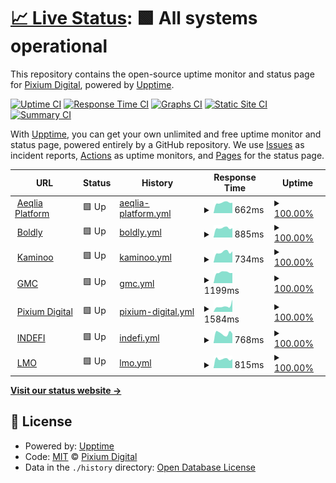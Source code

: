 # [📈 Live Status](https://demo.upptime.js.org): <!--live status--> **🟩 All systems operational**

This repository contains the open-source uptime monitor and status page for [Pixium Digital](https://pixiumdigital.com), powered by [Upptime](https://github.com/upptime/upptime).

[![Uptime CI](https://github.com/koj-co/upptime/workflows/Uptime%20CI/badge.svg)](https://github.com/koj-co/upptime/actions?query=workflow%3A%22Uptime+CI%22)
[![Response Time CI](https://github.com/koj-co/upptime/workflows/Response%20Time%20CI/badge.svg)](https://github.com/koj-co/upptime/actions?query=workflow%3A%22Response+Time+CI%22)
[![Graphs CI](https://github.com/koj-co/upptime/workflows/Graphs%20CI/badge.svg)](https://github.com/koj-co/upptime/actions?query=workflow%3A%22Graphs+CI%22)
[![Static Site CI](https://github.com/koj-co/upptime/workflows/Static%20Site%20CI/badge.svg)](https://github.com/koj-co/upptime/actions?query=workflow%3A%22Static+Site+CI%22)
[![Summary CI](https://github.com/koj-co/upptime/workflows/Summary%20CI/badge.svg)](https://github.com/koj-co/upptime/actions?query=workflow%3A%22Summary+CI%22)

With [Upptime](https://upptime.js.org), you can get your own unlimited and free uptime monitor and status page, powered entirely by a GitHub repository. We use [Issues](https://github.com/pixiumdigital/uptime/issues) as incident reports, [Actions](https://github.com/pixiumdigital/uptime/actions) as uptime monitors, and [Pages](https://demo.upptime.js.org) for the status page.

<!--start: status pages-->
<!-- This summary is generated by Upptime (https://github.com/upptime/upptime) -->
<!-- Do not edit this manually, your changes will be overwritten -->
<!-- prettier-ignore -->
| URL | Status | History | Response Time | Uptime |
| --- | ------ | ------- | ------------- | ------ |
| <img alt="" src="https://favicons.githubusercontent.com/app.aeqlia.com" height="13"> [Aeqlia Platform](https://app.aeqlia.com/ping.html) | 🟩 Up | [aeqlia-platform.yml](https://github.com/pixiumdigital/uptime/commits/HEAD/history/aeqlia-platform.yml) | <details><summary><img alt="Response time graph" src="./graphs/aeqlia-platform/response-time-week.png" height="20"> 662ms</summary><br><a href="https://pixiumdigital.github.io/uptime/history/aeqlia-platform"><img alt="Response time 707" src="https://img.shields.io/endpoint?url=https%3A%2F%2Fraw.githubusercontent.com%2Fpixiumdigital%2Fuptime%2FHEAD%2Fapi%2Faeqlia-platform%2Fresponse-time.json"></a><br><a href="https://pixiumdigital.github.io/uptime/history/aeqlia-platform"><img alt="24-hour response time 616" src="https://img.shields.io/endpoint?url=https%3A%2F%2Fraw.githubusercontent.com%2Fpixiumdigital%2Fuptime%2FHEAD%2Fapi%2Faeqlia-platform%2Fresponse-time-day.json"></a><br><a href="https://pixiumdigital.github.io/uptime/history/aeqlia-platform"><img alt="7-day response time 662" src="https://img.shields.io/endpoint?url=https%3A%2F%2Fraw.githubusercontent.com%2Fpixiumdigital%2Fuptime%2FHEAD%2Fapi%2Faeqlia-platform%2Fresponse-time-week.json"></a><br><a href="https://pixiumdigital.github.io/uptime/history/aeqlia-platform"><img alt="30-day response time 670" src="https://img.shields.io/endpoint?url=https%3A%2F%2Fraw.githubusercontent.com%2Fpixiumdigital%2Fuptime%2FHEAD%2Fapi%2Faeqlia-platform%2Fresponse-time-month.json"></a><br><a href="https://pixiumdigital.github.io/uptime/history/aeqlia-platform"><img alt="1-year response time 705" src="https://img.shields.io/endpoint?url=https%3A%2F%2Fraw.githubusercontent.com%2Fpixiumdigital%2Fuptime%2FHEAD%2Fapi%2Faeqlia-platform%2Fresponse-time-year.json"></a></details> | <details><summary><a href="https://pixiumdigital.github.io/uptime/history/aeqlia-platform">100.00%</a></summary><a href="https://pixiumdigital.github.io/uptime/history/aeqlia-platform"><img alt="All-time uptime 99.77%" src="https://img.shields.io/endpoint?url=https%3A%2F%2Fraw.githubusercontent.com%2Fpixiumdigital%2Fuptime%2FHEAD%2Fapi%2Faeqlia-platform%2Fuptime.json"></a><br><a href="https://pixiumdigital.github.io/uptime/history/aeqlia-platform"><img alt="24-hour uptime 100.00%" src="https://img.shields.io/endpoint?url=https%3A%2F%2Fraw.githubusercontent.com%2Fpixiumdigital%2Fuptime%2FHEAD%2Fapi%2Faeqlia-platform%2Fuptime-day.json"></a><br><a href="https://pixiumdigital.github.io/uptime/history/aeqlia-platform"><img alt="7-day uptime 100.00%" src="https://img.shields.io/endpoint?url=https%3A%2F%2Fraw.githubusercontent.com%2Fpixiumdigital%2Fuptime%2FHEAD%2Fapi%2Faeqlia-platform%2Fuptime-week.json"></a><br><a href="https://pixiumdigital.github.io/uptime/history/aeqlia-platform"><img alt="30-day uptime 100.00%" src="https://img.shields.io/endpoint?url=https%3A%2F%2Fraw.githubusercontent.com%2Fpixiumdigital%2Fuptime%2FHEAD%2Fapi%2Faeqlia-platform%2Fuptime-month.json"></a><br><a href="https://pixiumdigital.github.io/uptime/history/aeqlia-platform"><img alt="1-year uptime 99.64%" src="https://img.shields.io/endpoint?url=https%3A%2F%2Fraw.githubusercontent.com%2Fpixiumdigital%2Fuptime%2FHEAD%2Fapi%2Faeqlia-platform%2Fuptime-year.json"></a></details>
| <img alt="" src="https://favicons.githubusercontent.com/live.boldly.app" height="13"> [Boldly](https://live.boldly.app/ping.html) | 🟩 Up | [boldly.yml](https://github.com/pixiumdigital/uptime/commits/HEAD/history/boldly.yml) | <details><summary><img alt="Response time graph" src="./graphs/boldly/response-time-week.png" height="20"> 885ms</summary><br><a href="https://pixiumdigital.github.io/uptime/history/boldly"><img alt="Response time 949" src="https://img.shields.io/endpoint?url=https%3A%2F%2Fraw.githubusercontent.com%2Fpixiumdigital%2Fuptime%2FHEAD%2Fapi%2Fboldly%2Fresponse-time.json"></a><br><a href="https://pixiumdigital.github.io/uptime/history/boldly"><img alt="24-hour response time 807" src="https://img.shields.io/endpoint?url=https%3A%2F%2Fraw.githubusercontent.com%2Fpixiumdigital%2Fuptime%2FHEAD%2Fapi%2Fboldly%2Fresponse-time-day.json"></a><br><a href="https://pixiumdigital.github.io/uptime/history/boldly"><img alt="7-day response time 885" src="https://img.shields.io/endpoint?url=https%3A%2F%2Fraw.githubusercontent.com%2Fpixiumdigital%2Fuptime%2FHEAD%2Fapi%2Fboldly%2Fresponse-time-week.json"></a><br><a href="https://pixiumdigital.github.io/uptime/history/boldly"><img alt="30-day response time 907" src="https://img.shields.io/endpoint?url=https%3A%2F%2Fraw.githubusercontent.com%2Fpixiumdigital%2Fuptime%2FHEAD%2Fapi%2Fboldly%2Fresponse-time-month.json"></a><br><a href="https://pixiumdigital.github.io/uptime/history/boldly"><img alt="1-year response time 947" src="https://img.shields.io/endpoint?url=https%3A%2F%2Fraw.githubusercontent.com%2Fpixiumdigital%2Fuptime%2FHEAD%2Fapi%2Fboldly%2Fresponse-time-year.json"></a></details> | <details><summary><a href="https://pixiumdigital.github.io/uptime/history/boldly">100.00%</a></summary><a href="https://pixiumdigital.github.io/uptime/history/boldly"><img alt="All-time uptime 99.98%" src="https://img.shields.io/endpoint?url=https%3A%2F%2Fraw.githubusercontent.com%2Fpixiumdigital%2Fuptime%2FHEAD%2Fapi%2Fboldly%2Fuptime.json"></a><br><a href="https://pixiumdigital.github.io/uptime/history/boldly"><img alt="24-hour uptime 100.00%" src="https://img.shields.io/endpoint?url=https%3A%2F%2Fraw.githubusercontent.com%2Fpixiumdigital%2Fuptime%2FHEAD%2Fapi%2Fboldly%2Fuptime-day.json"></a><br><a href="https://pixiumdigital.github.io/uptime/history/boldly"><img alt="7-day uptime 100.00%" src="https://img.shields.io/endpoint?url=https%3A%2F%2Fraw.githubusercontent.com%2Fpixiumdigital%2Fuptime%2FHEAD%2Fapi%2Fboldly%2Fuptime-week.json"></a><br><a href="https://pixiumdigital.github.io/uptime/history/boldly"><img alt="30-day uptime 100.00%" src="https://img.shields.io/endpoint?url=https%3A%2F%2Fraw.githubusercontent.com%2Fpixiumdigital%2Fuptime%2FHEAD%2Fapi%2Fboldly%2Fuptime-month.json"></a><br><a href="https://pixiumdigital.github.io/uptime/history/boldly"><img alt="1-year uptime 99.97%" src="https://img.shields.io/endpoint?url=https%3A%2F%2Fraw.githubusercontent.com%2Fpixiumdigital%2Fuptime%2FHEAD%2Fapi%2Fboldly%2Fuptime-year.json"></a></details>
| <img alt="" src="https://favicons.githubusercontent.com/app.kaminoo.com" height="13"> [Kaminoo](https://app.kaminoo.com/ping.html) | 🟩 Up | [kaminoo.yml](https://github.com/pixiumdigital/uptime/commits/HEAD/history/kaminoo.yml) | <details><summary><img alt="Response time graph" src="./graphs/kaminoo/response-time-week.png" height="20"> 734ms</summary><br><a href="https://pixiumdigital.github.io/uptime/history/kaminoo"><img alt="Response time 743" src="https://img.shields.io/endpoint?url=https%3A%2F%2Fraw.githubusercontent.com%2Fpixiumdigital%2Fuptime%2FHEAD%2Fapi%2Fkaminoo%2Fresponse-time.json"></a><br><a href="https://pixiumdigital.github.io/uptime/history/kaminoo"><img alt="24-hour response time 643" src="https://img.shields.io/endpoint?url=https%3A%2F%2Fraw.githubusercontent.com%2Fpixiumdigital%2Fuptime%2FHEAD%2Fapi%2Fkaminoo%2Fresponse-time-day.json"></a><br><a href="https://pixiumdigital.github.io/uptime/history/kaminoo"><img alt="7-day response time 734" src="https://img.shields.io/endpoint?url=https%3A%2F%2Fraw.githubusercontent.com%2Fpixiumdigital%2Fuptime%2FHEAD%2Fapi%2Fkaminoo%2Fresponse-time-week.json"></a><br><a href="https://pixiumdigital.github.io/uptime/history/kaminoo"><img alt="30-day response time 589" src="https://img.shields.io/endpoint?url=https%3A%2F%2Fraw.githubusercontent.com%2Fpixiumdigital%2Fuptime%2FHEAD%2Fapi%2Fkaminoo%2Fresponse-time-month.json"></a><br><a href="https://pixiumdigital.github.io/uptime/history/kaminoo"><img alt="1-year response time 760" src="https://img.shields.io/endpoint?url=https%3A%2F%2Fraw.githubusercontent.com%2Fpixiumdigital%2Fuptime%2FHEAD%2Fapi%2Fkaminoo%2Fresponse-time-year.json"></a></details> | <details><summary><a href="https://pixiumdigital.github.io/uptime/history/kaminoo">100.00%</a></summary><a href="https://pixiumdigital.github.io/uptime/history/kaminoo"><img alt="All-time uptime 99.30%" src="https://img.shields.io/endpoint?url=https%3A%2F%2Fraw.githubusercontent.com%2Fpixiumdigital%2Fuptime%2FHEAD%2Fapi%2Fkaminoo%2Fuptime.json"></a><br><a href="https://pixiumdigital.github.io/uptime/history/kaminoo"><img alt="24-hour uptime 100.00%" src="https://img.shields.io/endpoint?url=https%3A%2F%2Fraw.githubusercontent.com%2Fpixiumdigital%2Fuptime%2FHEAD%2Fapi%2Fkaminoo%2Fuptime-day.json"></a><br><a href="https://pixiumdigital.github.io/uptime/history/kaminoo"><img alt="7-day uptime 100.00%" src="https://img.shields.io/endpoint?url=https%3A%2F%2Fraw.githubusercontent.com%2Fpixiumdigital%2Fuptime%2FHEAD%2Fapi%2Fkaminoo%2Fuptime-week.json"></a><br><a href="https://pixiumdigital.github.io/uptime/history/kaminoo"><img alt="30-day uptime 99.70%" src="https://img.shields.io/endpoint?url=https%3A%2F%2Fraw.githubusercontent.com%2Fpixiumdigital%2Fuptime%2FHEAD%2Fapi%2Fkaminoo%2Fuptime-month.json"></a><br><a href="https://pixiumdigital.github.io/uptime/history/kaminoo"><img alt="1-year uptime 98.89%" src="https://img.shields.io/endpoint?url=https%3A%2F%2Fraw.githubusercontent.com%2Fpixiumdigital%2Fuptime%2FHEAD%2Fapi%2Fkaminoo%2Fuptime-year.json"></a></details>
| <img alt="" src="https://favicons.githubusercontent.com/gomastercoach-app.com" height="13"> [GMC](https://gomastercoach-app.com) | 🟩 Up | [gmc.yml](https://github.com/pixiumdigital/uptime/commits/HEAD/history/gmc.yml) | <details><summary><img alt="Response time graph" src="./graphs/gmc/response-time-week.png" height="20"> 1199ms</summary><br><a href="https://pixiumdigital.github.io/uptime/history/gmc"><img alt="Response time 1226" src="https://img.shields.io/endpoint?url=https%3A%2F%2Fraw.githubusercontent.com%2Fpixiumdigital%2Fuptime%2FHEAD%2Fapi%2Fgmc%2Fresponse-time.json"></a><br><a href="https://pixiumdigital.github.io/uptime/history/gmc"><img alt="24-hour response time 1164" src="https://img.shields.io/endpoint?url=https%3A%2F%2Fraw.githubusercontent.com%2Fpixiumdigital%2Fuptime%2FHEAD%2Fapi%2Fgmc%2Fresponse-time-day.json"></a><br><a href="https://pixiumdigital.github.io/uptime/history/gmc"><img alt="7-day response time 1199" src="https://img.shields.io/endpoint?url=https%3A%2F%2Fraw.githubusercontent.com%2Fpixiumdigital%2Fuptime%2FHEAD%2Fapi%2Fgmc%2Fresponse-time-week.json"></a><br><a href="https://pixiumdigital.github.io/uptime/history/gmc"><img alt="30-day response time 1219" src="https://img.shields.io/endpoint?url=https%3A%2F%2Fraw.githubusercontent.com%2Fpixiumdigital%2Fuptime%2FHEAD%2Fapi%2Fgmc%2Fresponse-time-month.json"></a><br><a href="https://pixiumdigital.github.io/uptime/history/gmc"><img alt="1-year response time 1226" src="https://img.shields.io/endpoint?url=https%3A%2F%2Fraw.githubusercontent.com%2Fpixiumdigital%2Fuptime%2FHEAD%2Fapi%2Fgmc%2Fresponse-time-year.json"></a></details> | <details><summary><a href="https://pixiumdigital.github.io/uptime/history/gmc">100.00%</a></summary><a href="https://pixiumdigital.github.io/uptime/history/gmc"><img alt="All-time uptime 99.87%" src="https://img.shields.io/endpoint?url=https%3A%2F%2Fraw.githubusercontent.com%2Fpixiumdigital%2Fuptime%2FHEAD%2Fapi%2Fgmc%2Fuptime.json"></a><br><a href="https://pixiumdigital.github.io/uptime/history/gmc"><img alt="24-hour uptime 100.00%" src="https://img.shields.io/endpoint?url=https%3A%2F%2Fraw.githubusercontent.com%2Fpixiumdigital%2Fuptime%2FHEAD%2Fapi%2Fgmc%2Fuptime-day.json"></a><br><a href="https://pixiumdigital.github.io/uptime/history/gmc"><img alt="7-day uptime 100.00%" src="https://img.shields.io/endpoint?url=https%3A%2F%2Fraw.githubusercontent.com%2Fpixiumdigital%2Fuptime%2FHEAD%2Fapi%2Fgmc%2Fuptime-week.json"></a><br><a href="https://pixiumdigital.github.io/uptime/history/gmc"><img alt="30-day uptime 99.94%" src="https://img.shields.io/endpoint?url=https%3A%2F%2Fraw.githubusercontent.com%2Fpixiumdigital%2Fuptime%2FHEAD%2Fapi%2Fgmc%2Fuptime-month.json"></a><br><a href="https://pixiumdigital.github.io/uptime/history/gmc"><img alt="1-year uptime 99.85%" src="https://img.shields.io/endpoint?url=https%3A%2F%2Fraw.githubusercontent.com%2Fpixiumdigital%2Fuptime%2FHEAD%2Fapi%2Fgmc%2Fuptime-year.json"></a></details>
| <img alt="" src="https://favicons.githubusercontent.com/pixiumdigital.com" height="13"> [Pixium Digital](https://pixiumdigital.com) | 🟩 Up | [pixium-digital.yml](https://github.com/pixiumdigital/uptime/commits/HEAD/history/pixium-digital.yml) | <details><summary><img alt="Response time graph" src="./graphs/pixium-digital/response-time-week.png" height="20"> 1584ms</summary><br><a href="https://pixiumdigital.github.io/uptime/history/pixium-digital"><img alt="Response time 1384" src="https://img.shields.io/endpoint?url=https%3A%2F%2Fraw.githubusercontent.com%2Fpixiumdigital%2Fuptime%2FHEAD%2Fapi%2Fpixium-digital%2Fresponse-time.json"></a><br><a href="https://pixiumdigital.github.io/uptime/history/pixium-digital"><img alt="24-hour response time 1132" src="https://img.shields.io/endpoint?url=https%3A%2F%2Fraw.githubusercontent.com%2Fpixiumdigital%2Fuptime%2FHEAD%2Fapi%2Fpixium-digital%2Fresponse-time-day.json"></a><br><a href="https://pixiumdigital.github.io/uptime/history/pixium-digital"><img alt="7-day response time 1584" src="https://img.shields.io/endpoint?url=https%3A%2F%2Fraw.githubusercontent.com%2Fpixiumdigital%2Fuptime%2FHEAD%2Fapi%2Fpixium-digital%2Fresponse-time-week.json"></a><br><a href="https://pixiumdigital.github.io/uptime/history/pixium-digital"><img alt="30-day response time 1757" src="https://img.shields.io/endpoint?url=https%3A%2F%2Fraw.githubusercontent.com%2Fpixiumdigital%2Fuptime%2FHEAD%2Fapi%2Fpixium-digital%2Fresponse-time-month.json"></a><br><a href="https://pixiumdigital.github.io/uptime/history/pixium-digital"><img alt="1-year response time 1316" src="https://img.shields.io/endpoint?url=https%3A%2F%2Fraw.githubusercontent.com%2Fpixiumdigital%2Fuptime%2FHEAD%2Fapi%2Fpixium-digital%2Fresponse-time-year.json"></a></details> | <details><summary><a href="https://pixiumdigital.github.io/uptime/history/pixium-digital">100.00%</a></summary><a href="https://pixiumdigital.github.io/uptime/history/pixium-digital"><img alt="All-time uptime 95.15%" src="https://img.shields.io/endpoint?url=https%3A%2F%2Fraw.githubusercontent.com%2Fpixiumdigital%2Fuptime%2FHEAD%2Fapi%2Fpixium-digital%2Fuptime.json"></a><br><a href="https://pixiumdigital.github.io/uptime/history/pixium-digital"><img alt="24-hour uptime 100.00%" src="https://img.shields.io/endpoint?url=https%3A%2F%2Fraw.githubusercontent.com%2Fpixiumdigital%2Fuptime%2FHEAD%2Fapi%2Fpixium-digital%2Fuptime-day.json"></a><br><a href="https://pixiumdigital.github.io/uptime/history/pixium-digital"><img alt="7-day uptime 100.00%" src="https://img.shields.io/endpoint?url=https%3A%2F%2Fraw.githubusercontent.com%2Fpixiumdigital%2Fuptime%2FHEAD%2Fapi%2Fpixium-digital%2Fuptime-week.json"></a><br><a href="https://pixiumdigital.github.io/uptime/history/pixium-digital"><img alt="30-day uptime 100.00%" src="https://img.shields.io/endpoint?url=https%3A%2F%2Fraw.githubusercontent.com%2Fpixiumdigital%2Fuptime%2FHEAD%2Fapi%2Fpixium-digital%2Fuptime-month.json"></a><br><a href="https://pixiumdigital.github.io/uptime/history/pixium-digital"><img alt="1-year uptime 92.28%" src="https://img.shields.io/endpoint?url=https%3A%2F%2Fraw.githubusercontent.com%2Fpixiumdigital%2Fuptime%2FHEAD%2Fapi%2Fpixium-digital%2Fuptime-year.json"></a></details>
| <img alt="" src="https://favicons.githubusercontent.com/sofia.indefi.com" height="13"> [INDEFI](https://sofia.indefi.com) | 🟩 Up | [indefi.yml](https://github.com/pixiumdigital/uptime/commits/HEAD/history/indefi.yml) | <details><summary><img alt="Response time graph" src="./graphs/indefi/response-time-week.png" height="20"> 768ms</summary><br><a href="https://pixiumdigital.github.io/uptime/history/indefi"><img alt="Response time 722" src="https://img.shields.io/endpoint?url=https%3A%2F%2Fraw.githubusercontent.com%2Fpixiumdigital%2Fuptime%2FHEAD%2Fapi%2Findefi%2Fresponse-time.json"></a><br><a href="https://pixiumdigital.github.io/uptime/history/indefi"><img alt="24-hour response time 969" src="https://img.shields.io/endpoint?url=https%3A%2F%2Fraw.githubusercontent.com%2Fpixiumdigital%2Fuptime%2FHEAD%2Fapi%2Findefi%2Fresponse-time-day.json"></a><br><a href="https://pixiumdigital.github.io/uptime/history/indefi"><img alt="7-day response time 768" src="https://img.shields.io/endpoint?url=https%3A%2F%2Fraw.githubusercontent.com%2Fpixiumdigital%2Fuptime%2FHEAD%2Fapi%2Findefi%2Fresponse-time-week.json"></a><br><a href="https://pixiumdigital.github.io/uptime/history/indefi"><img alt="30-day response time 757" src="https://img.shields.io/endpoint?url=https%3A%2F%2Fraw.githubusercontent.com%2Fpixiumdigital%2Fuptime%2FHEAD%2Fapi%2Findefi%2Fresponse-time-month.json"></a><br><a href="https://pixiumdigital.github.io/uptime/history/indefi"><img alt="1-year response time 722" src="https://img.shields.io/endpoint?url=https%3A%2F%2Fraw.githubusercontent.com%2Fpixiumdigital%2Fuptime%2FHEAD%2Fapi%2Findefi%2Fresponse-time-year.json"></a></details> | <details><summary><a href="https://pixiumdigital.github.io/uptime/history/indefi">100.00%</a></summary><a href="https://pixiumdigital.github.io/uptime/history/indefi"><img alt="All-time uptime 100.00%" src="https://img.shields.io/endpoint?url=https%3A%2F%2Fraw.githubusercontent.com%2Fpixiumdigital%2Fuptime%2FHEAD%2Fapi%2Findefi%2Fuptime.json"></a><br><a href="https://pixiumdigital.github.io/uptime/history/indefi"><img alt="24-hour uptime 100.00%" src="https://img.shields.io/endpoint?url=https%3A%2F%2Fraw.githubusercontent.com%2Fpixiumdigital%2Fuptime%2FHEAD%2Fapi%2Findefi%2Fuptime-day.json"></a><br><a href="https://pixiumdigital.github.io/uptime/history/indefi"><img alt="7-day uptime 100.00%" src="https://img.shields.io/endpoint?url=https%3A%2F%2Fraw.githubusercontent.com%2Fpixiumdigital%2Fuptime%2FHEAD%2Fapi%2Findefi%2Fuptime-week.json"></a><br><a href="https://pixiumdigital.github.io/uptime/history/indefi"><img alt="30-day uptime 100.00%" src="https://img.shields.io/endpoint?url=https%3A%2F%2Fraw.githubusercontent.com%2Fpixiumdigital%2Fuptime%2FHEAD%2Fapi%2Findefi%2Fuptime-month.json"></a><br><a href="https://pixiumdigital.github.io/uptime/history/indefi"><img alt="1-year uptime 100.00%" src="https://img.shields.io/endpoint?url=https%3A%2F%2Fraw.githubusercontent.com%2Fpixiumdigital%2Fuptime%2FHEAD%2Fapi%2Findefi%2Fuptime-year.json"></a></details>
| <img alt="" src="https://favicons.githubusercontent.com/app.lastmanout.club" height="13"> [LMO](https://app.lastmanout.club) | 🟩 Up | [lmo.yml](https://github.com/pixiumdigital/uptime/commits/HEAD/history/lmo.yml) | <details><summary><img alt="Response time graph" src="./graphs/lmo/response-time-week.png" height="20"> 815ms</summary><br><a href="https://pixiumdigital.github.io/uptime/history/lmo"><img alt="Response time 899" src="https://img.shields.io/endpoint?url=https%3A%2F%2Fraw.githubusercontent.com%2Fpixiumdigital%2Fuptime%2FHEAD%2Fapi%2Flmo%2Fresponse-time.json"></a><br><a href="https://pixiumdigital.github.io/uptime/history/lmo"><img alt="24-hour response time 720" src="https://img.shields.io/endpoint?url=https%3A%2F%2Fraw.githubusercontent.com%2Fpixiumdigital%2Fuptime%2FHEAD%2Fapi%2Flmo%2Fresponse-time-day.json"></a><br><a href="https://pixiumdigital.github.io/uptime/history/lmo"><img alt="7-day response time 815" src="https://img.shields.io/endpoint?url=https%3A%2F%2Fraw.githubusercontent.com%2Fpixiumdigital%2Fuptime%2FHEAD%2Fapi%2Flmo%2Fresponse-time-week.json"></a><br><a href="https://pixiumdigital.github.io/uptime/history/lmo"><img alt="30-day response time 849" src="https://img.shields.io/endpoint?url=https%3A%2F%2Fraw.githubusercontent.com%2Fpixiumdigital%2Fuptime%2FHEAD%2Fapi%2Flmo%2Fresponse-time-month.json"></a><br><a href="https://pixiumdigital.github.io/uptime/history/lmo"><img alt="1-year response time 899" src="https://img.shields.io/endpoint?url=https%3A%2F%2Fraw.githubusercontent.com%2Fpixiumdigital%2Fuptime%2FHEAD%2Fapi%2Flmo%2Fresponse-time-year.json"></a></details> | <details><summary><a href="https://pixiumdigital.github.io/uptime/history/lmo">100.00%</a></summary><a href="https://pixiumdigital.github.io/uptime/history/lmo"><img alt="All-time uptime 100.00%" src="https://img.shields.io/endpoint?url=https%3A%2F%2Fraw.githubusercontent.com%2Fpixiumdigital%2Fuptime%2FHEAD%2Fapi%2Flmo%2Fuptime.json"></a><br><a href="https://pixiumdigital.github.io/uptime/history/lmo"><img alt="24-hour uptime 100.00%" src="https://img.shields.io/endpoint?url=https%3A%2F%2Fraw.githubusercontent.com%2Fpixiumdigital%2Fuptime%2FHEAD%2Fapi%2Flmo%2Fuptime-day.json"></a><br><a href="https://pixiumdigital.github.io/uptime/history/lmo"><img alt="7-day uptime 100.00%" src="https://img.shields.io/endpoint?url=https%3A%2F%2Fraw.githubusercontent.com%2Fpixiumdigital%2Fuptime%2FHEAD%2Fapi%2Flmo%2Fuptime-week.json"></a><br><a href="https://pixiumdigital.github.io/uptime/history/lmo"><img alt="30-day uptime 100.00%" src="https://img.shields.io/endpoint?url=https%3A%2F%2Fraw.githubusercontent.com%2Fpixiumdigital%2Fuptime%2FHEAD%2Fapi%2Flmo%2Fuptime-month.json"></a><br><a href="https://pixiumdigital.github.io/uptime/history/lmo"><img alt="1-year uptime 100.00%" src="https://img.shields.io/endpoint?url=https%3A%2F%2Fraw.githubusercontent.com%2Fpixiumdigital%2Fuptime%2FHEAD%2Fapi%2Flmo%2Fuptime-year.json"></a></details>

<!--end: status pages-->

[**Visit our status website →**](https://demo.upptime.js.org)

## 📄 License

- Powered by: [Upptime](https://github.com/upptime/upptime)
- Code: [MIT](./LICENSE) © [Pixium Digital](https://pixiumdigital.com)
- Data in the `./history` directory: [Open Database License](https://opendatacommons.org/licenses/odbl/1-0/)
